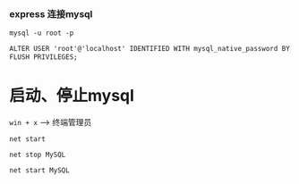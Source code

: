 ### express 连接mysql

`mysql -u root -p`

```cmd
ALTER USER 'root'@'localhost' IDENTIFIED WITH mysql_native_password BY '密码';
FLUSH PRIVILEGES;
```





# 启动、停止mysql

`win + x`  --> 终端管理员

`net start`

`net stop MySQL`

`net start MySQL`
